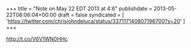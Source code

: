 +++
title = "Note on May 22 EDT 2013 at 4:6"
publishdate = 2013-05-22T08:06:04+00:00
draft = false
syndicated = [ 'https://twitter.com/chrisjohndeluca/status/337117140807196700?s=20' ]
+++

http://t.co/V6V1WN0HHc
